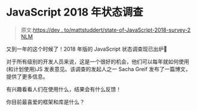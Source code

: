 # JavaScript 2018 年状态调查

> 原文:[https://dev . to/mattstuddert/state-of-JavaScript-2018-survey-2 NLM](https://dev.to/mattstuddert/state-of-javascript-2018-survey-2nlm)

又到一年的这个时候了！2018 年版的 JavaScript 状态调查现已出炉🎉

对于所有级别的开发人员来说，这是一个很好的机会，他们可以每年就如何使用(和计划使用)JS 发表意见。该调查的发起人之一 Sacha Greif 发布了一篇博文，提供了更多信息。

有兴趣看看人们在使用什么，结果会有什么反馈！

你目前最喜爱的框架和库是什么？